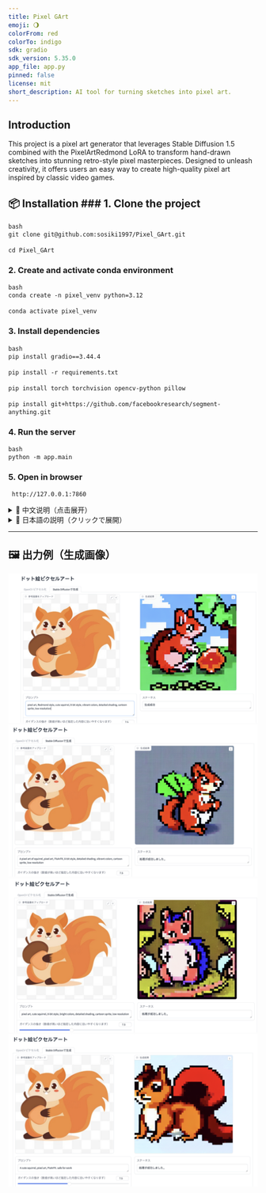 ```yaml
---
title: Pixel GArt
emoji: 🌖
colorFrom: red
colorTo: indigo
sdk: gradio
sdk_version: 5.35.0
app_file: app.py
pinned: false
license: mit
short_description: AI tool for turning sketches into pixel art.
---
```


## Introduction

This project is a pixel art generator that leverages Stable Diffusion 1.5 combined with the PixelArtRedmond LoRA to transform hand-drawn sketches into stunning retro-style pixel masterpieces. Designed to unleash creativity, it offers users an easy way to create high-quality pixel art inspired by classic video games.

## 📦 Installation ### 1. Clone the project

```
bash
git clone git@github.com:sosiki1997/Pixel_GArt.git

cd Pixel_GArt
```

### 2. Create and activate conda environment

```
bash
conda create -n pixel_venv python=3.12

conda activate pixel_venv
```

### 3. Install dependencies

```
bash
pip install gradio==3.44.4

pip install -r requirements.txt

pip install torch torchvision opencv-python pillow

pip install git+https://github.com/facebookresearch/segment-anything.git
```

### 4. Run the server

```
bash
python -m app.main
```

### 5. Open in browser

```
 http://127.0.0.1:7860
```

<details>
  <summary>📖 中文说明（点击展开）</summary>

本项目是一个像素画生成器，结合了 Stable Diffusion 1.5 和 PixelArtRedmond LoRA，能将手绘草图转化为令人惊艳的复古风格像素艺术。旨在释放创意，让用户轻松创作出高品质的像素艺术作品，灵感源自经典电子游戏。

</details>

<details>
  <summary>📖 日本語の説明（クリックで展開）</summary>

本プロジェクトは、Stable Diffusion 1.5 と PixelArtRedmond LoRA を組み合わせて、手描きのスケッチを圧巻のレトロ風ピクセルアートに変換するジェネレーターです。クラシックゲームにインスパイアされた高品質なピクセルアートを手軽に制作できることを目的としています。

</details>

---

## 🖼️ 出力例（生成画像）

<p align="center">
  <img src="./readme_img/output_1_snapshot.png" width="600"/>
  <img src="./readme_img/output_2_snapshot.png" width="600"/>
  <img src="./readme_img/output_3_snapshot.png" width="600"/>
  <img src="./readme_img/output_4_snapshot.png" width="600"/>
</p>
